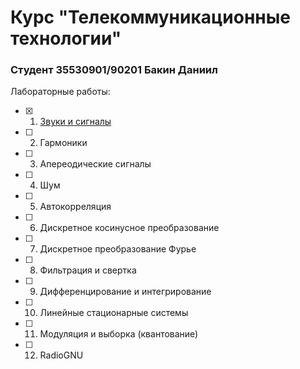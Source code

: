 # Курс "Телекоммуникационные технологии"
### Студент 35530901/90201 Бакин Даниил
Лабораторные работы:<br>
 - [x] 1. [Звуки и сигналы](https://colab.research.google.com/github/donebd/telecom_spbstu2022/blob/main/src/chap01.ipynb)
 - [ ] 2. Гармоники
 - [ ] 3. Апереодические сигналы
 - [ ] 4. Шум
 - [ ] 5. Автокорреляция
 - [ ] 6. Дискретное косинусное преобразование
 - [ ] 7. Дискретное преобразование Фурье
 - [ ] 8. Фильтрация и свертка
 - [ ] 9. Дифференцирование и интегрирование
 - [ ] 10. Линейные стационарные системы
 - [ ] 11. Модуляция и выборка (квантование)
 - [ ] 12. RadioGNU
